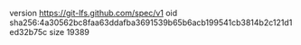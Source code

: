 version https://git-lfs.github.com/spec/v1
oid sha256:4a30562bc8faa63ddafba3691539b65b6acb199541cb3814b2c121d1ed32b75c
size 19389
